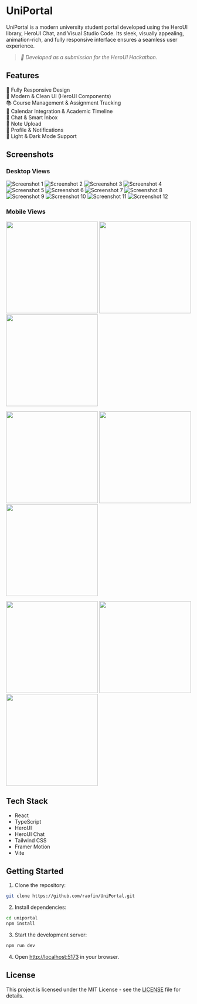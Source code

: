 # UniPortal

UniPortal is a modern university student portal developed using the HeroUI library, HeroUI Chat, and Visual Studio Code. Its sleek, visually appealing, animation-rich, and fully responsive interface ensures a seamless user experience.

> *🚀 Developed as a submission for the HeroUI Hackathon.*

## Features

📱 Fully Responsive Design <br>
🎨 Modern & Clean UI (HeroUI Components) <br>
📚 Course Management & Assignment Tracking <br>
📅 Calendar Integration & Academic Timeline <br>
💬 Chat & Smart Inbox <br>
📝 Note Upload <br>
🔔 Profile & Notifications <br>
🌙 Light & Dark Mode Support

## Screenshots

### Desktop Views

![Screenshot 1](assets/01.png)
![Screenshot 2](assets/02.png)
![Screenshot 3](assets/03.png)
![Screenshot 4](assets/04.png)
![Screenshot 5](assets/05.png)
![Screenshot 6](assets/06.png)
![Screenshot 7](assets/07.png)
![Screenshot 8](assets/08.png)
![Screenshot 9](assets/09.png)
![Screenshot 10](assets/10.png)
![Screenshot 11](assets/11.png)
![Screenshot 12](assets/12.png)

### Mobile Views

<p float="left">
  <img src="assets/13.png" width="250" />
  <img src="assets/14.png" width="250" />
  <img src="assets/15.png" width="250" />
</p>
<p float="left">
  <img src="assets/16.png" width="250" />
  <img src="assets/17.png" width="250" />
  <img src="assets/18.png" width="250" />
</p>
<p float="left">
  <img src="assets/19.png" width="250" />
  <img src="assets/20.png" width="250" />
  <img src="assets/21.png" width="250" />
</p>

## Tech Stack

- React
- TypeScript
- HeroUI
- HeroUI Chat
- Tailwind CSS
- Framer Motion
- Vite

## Getting Started

1. Clone the repository:

```bash
git clone https://github.com/raofin/UniPortal.git
```

2. Install dependencies:

```bash
cd uniportal
npm install
```

3. Start the development server:

```bash
npm run dev
```

4. Open [http://localhost:5173](http://localhost:5173) in your browser.

## License

This project is licensed under the MIT License - see the [LICENSE](LICENSE) file for details.
